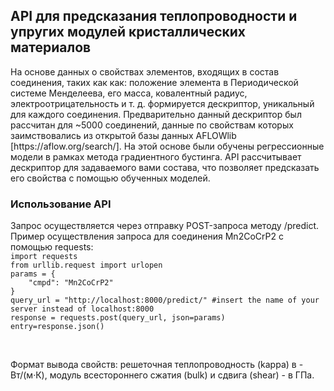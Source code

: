 <h2> API для предсказания теплопроводности и упругих модулей кристаллических материалов</h2>
<p>На основе данных о свойствах элементов, входящих в состав соединения, таких как как: положение элемента в Периодической системе Менделеева, его масса, ковалентный радиус, электроотрицательность и т. д. формируется дескриптор, уникальный для каждого соединения. 
Предварительно данный дескриптор был рассчитан для ~5000 соединений, данные по свойствам которых заимствовались из открытой базы данных AFLOWlib [https://aflow.org/search/]. На этой основе были обучены регрессионные модели в рамках метода градиентного бустинга.
API рассчитывает дескриптор для задаваемого вами состава, что позволяет предсказать его свойства с помощью обученных моделей. 
</p>
<h3> Использование API</h3>
Запрос осуществляется через отправку POST-запроса методу /predict.
Пример осуществления запроса для соединения Mn2CoCrP2 с помощью requests:

<code>
import requests
from urllib.request import urlopen
params = {
    "cmpd": "Mn2CoCrP2"
}
query_url = "http://localhost:8000/predict/" #insert the name of your server instead of localhost:8000
response = requests.post(query_url, json=params)
entry=response.json()

</code><br>
Формат вывода свойств: решеточная теплопроводность (kappa) в - Вт/(м·К), модуль всестороннего сжатия (bulk) и сдвига (shear) - в ГПа.
